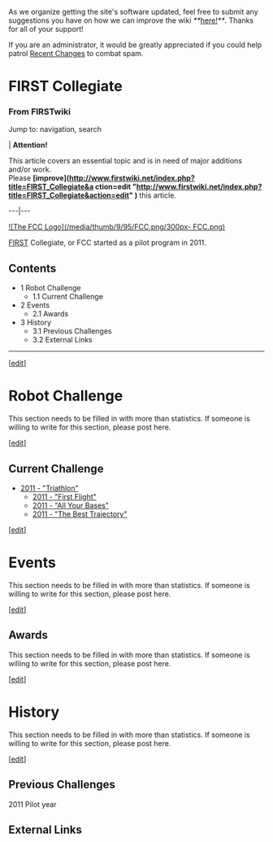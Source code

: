 As we organize getting the site's software updated, feel free to submit any
suggestions you have on how we can improve the wiki
_**_[here!](/index.php/User:Hallry/Suggestions "User:Hallry/Suggestions"
)_**_. Thanks for all of your support!

If you are an administrator, it would be greatly appreciated if you could help
patrol [Recent Changes](/index.php/Special:Recentchanges
"Special:Recentchanges" ) to combat spam.

# FIRST Collegiate

### From FIRSTwiki

Jump to: navigation, search

| **Attention!**  

This article covers an essential topic and is in need of major additions
and/or work.  
Please **[improve](http://www.firstwiki.net/index.php?title=FIRST_Collegiate&a
ction=edit
"http://www.firstwiki.net/index.php?title=FIRST_Collegiate&action=edit" )**
this article.  
  
---|---  
  
[![The FCC Logo](/media/thumb/9/95/FCC.png/300px-
FCC.png)](/index.php/Image:FCC.png "The FCC Logo" )

[FIRST](/index.php/FIRST "FIRST" ) Collegiate, or FCC started as a pilot
program in 2011.

## Contents

  * 1 Robot Challenge
    * 1.1 Current Challenge
  * 2 Events
    * 2.1 Awards
  * 3 History
    * 3.1 Previous Challenges
    * 3.2 External Links  
---  
  
[[edit](/index.php?title=FIRST_Collegiate&action=edit&section=1 "Edit section:
Robot Challenge" )]

#  Robot Challenge

This section needs to be filled in with more than statistics. If someone is
willing to write for this section, please post here.

[[edit](/index.php?title=FIRST_Collegiate&action=edit&section=2 "Edit section:
Current Challenge" )]

##  Current Challenge

  * [2011 - "Triathlon"](/index.php?title=FCC_Challenge_2011&action=edit "FCC Challenge 2011" )
    * [2011 - "First Flight"](/index.php?title=FCC_Challenge_2011&action=edit "FCC Challenge 2011" )
    * [2011 - "All Your Bases"](/index.php?title=FCC_Challenge_2011&action=edit "FCC Challenge 2011" )
    * [2011 - "The Best Trajectory"](/index.php?title=FCC_Challenge_2011&action=edit "FCC Challenge 2011" )

[[edit](/index.php?title=FIRST_Collegiate&action=edit&section=3 "Edit section:
Events" )]

#  Events

This section needs to be filled in with more than statistics. If someone is
willing to write for this section, please post here.

[[edit](/index.php?title=FIRST_Collegiate&action=edit&section=4 "Edit section:
Awards" )]

##  Awards

This section needs to be filled in with more than statistics. If someone is
willing to write for this section, please post here.

[[edit](/index.php?title=FIRST_Collegiate&action=edit&section=5 "Edit section:
History" )]

#  History

This section needs to be filled in with more than statistics. If someone is
willing to write for this section, please post here.

[[edit](/index.php?title=FIRST_Collegiate&action=edit&section=6 "Edit section:
Previous Challenges" )]

##  Previous Challenges

2011 Pilot year


##  External Links

